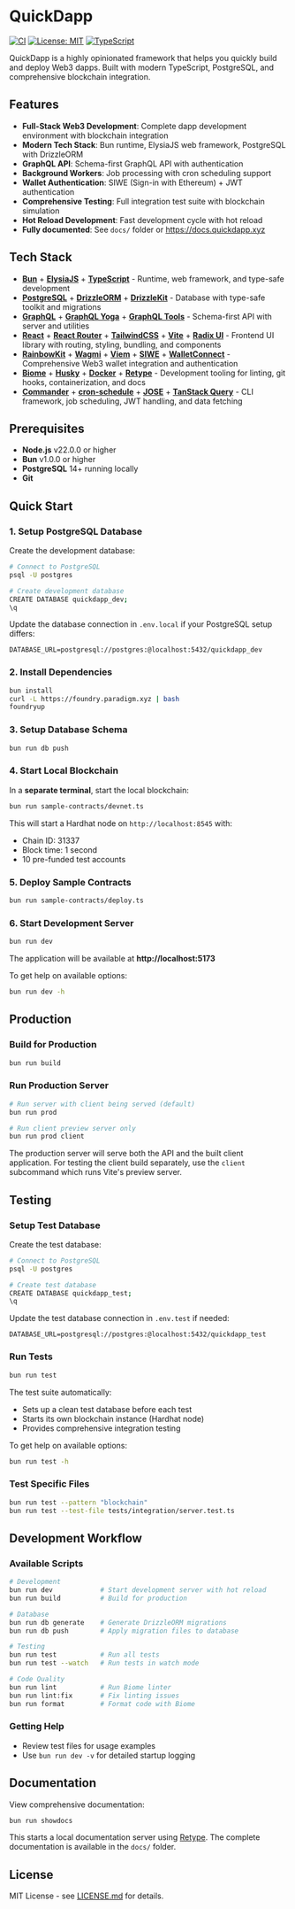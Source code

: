 # QuickDapp

[![CI](https://github.com/QuickDapp/QuickDapp/actions/workflows/ci.yml/badge.svg?branch=main)](https://github.com/QuickDapp/QuickDapp/actions/workflows/ci.yml)
[![License: MIT](https://img.shields.io/badge/License-MIT-yellow.svg)](https://opensource.org/licenses/MIT)
[![TypeScript](https://img.shields.io/badge/TypeScript-Ready-blue.svg)](https://www.typescriptlang.org/)

QuickDapp is a highly opinionated framework that helps you quickly build and deploy Web3 dapps. Built with modern TypeScript, PostgreSQL, and comprehensive blockchain integration.

## Features

- **Full-Stack Web3 Development**: Complete dapp development environment with blockchain integration
- **Modern Tech Stack**: Bun runtime, ElysiaJS web framework, PostgreSQL with DrizzleORM
- **GraphQL API**: Schema-first GraphQL API with authentication
- **Background Workers**: Job processing with cron scheduling support
- **Wallet Authentication**: SIWE (Sign-in with Ethereum) + JWT authentication
- **Comprehensive Testing**: Full integration test suite with blockchain simulation
- **Hot Reload Development**: Fast development cycle with hot reload
- **Fully documented**: See `docs/` folder or https://docs.quickdapp.xyz

## Tech Stack

- **[Bun](https://bun.sh)** + **[ElysiaJS](https://elysiajs.com)** + **[TypeScript](https://www.typescriptlang.org)** - Runtime, web framework, and type-safe development
- **[PostgreSQL](https://www.postgresql.org)** + **[DrizzleORM](https://orm.drizzle.team)** + **[DrizzleKit](https://orm.drizzle.team/kit-docs/overview)** - Database with type-safe toolkit and migrations
- **[GraphQL](https://graphql.org)** + **[GraphQL Yoga](https://the-guild.dev/graphql/yoga-server)** + **[GraphQL Tools](https://the-guild.dev/graphql/tools)** - Schema-first API with server and utilities
- **[React](https://react.dev)** + **[React Router](https://reactrouter.com)** + **[TailwindCSS](https://tailwindcss.com)** + **[Vite](https://vitejs.dev)** + **[Radix UI](https://www.radix-ui.com)** - Frontend UI library with routing, styling, bundling, and components
- **[RainbowKit](https://www.rainbowkit.com)** + **[Wagmi](https://wagmi.sh)** + **[Viem](https://viem.sh)** + **[SIWE](https://login.xyz)** + **[WalletConnect](https://walletconnect.com)** - Comprehensive Web3 wallet integration and authentication
- **[Biome](https://biomejs.dev)** + **[Husky](https://typicode.github.io/husky/)** + **[Docker](https://www.docker.com)** + **[Retype](https://retype.com)** - Development tooling for linting, git hooks, containerization, and docs
- **[Commander](https://github.com/tj/commander.js)** + **[cron-schedule](https://github.com/harrisiirak/cron-schedule)** + **[JOSE](https://github.com/panva/jose)** + **[TanStack Query](https://tanstack.com/query)** - CLI framework, job scheduling, JWT handling, and data fetching

## Prerequisites

- **Node.js** v22.0.0 or higher
- **Bun** v1.0.0 or higher
- **PostgreSQL** 14+ running locally
- **Git**

## Quick Start

### 1. Setup PostgreSQL Database

Create the development database:

```bash
# Connect to PostgreSQL
psql -U postgres

# Create development database
CREATE DATABASE quickdapp_dev;
\q
```

Update the database connection in `.env.local` if your PostgreSQL setup differs:

```env
DATABASE_URL=postgresql://postgres:@localhost:5432/quickdapp_dev
```

### 2. Install Dependencies

```bash
bun install
curl -L https://foundry.paradigm.xyz | bash
foundryup
```

### 3. Setup Database Schema

```bash
bun run db push
```

### 4. Start Local Blockchain

In a **separate terminal**, start the local blockchain:

```bash
bun run sample-contracts/devnet.ts
```

This will start a Hardhat node on `http://localhost:8545` with:
- Chain ID: 31337
- Block time: 1 second
- 10 pre-funded test accounts

### 5. Deploy Sample Contracts

```bash
bun run sample-contracts/deploy.ts
```

### 6. Start Development Server

```bash
bun run dev
```

The application will be available at **http://localhost:5173**

To get help on available options:

```bash
bun run dev -h
```

## Production

### Build for Production

```bash
bun run build
```

### Run Production Server

```bash
# Run server with client being served (default)
bun run prod

# Run client preview server only
bun run prod client
```

The production server will serve both the API and the built client application. For testing the client build separately, use the `client` subcommand which runs Vite's preview server.

## Testing

### Setup Test Database

Create the test database:

```bash
# Connect to PostgreSQL
psql -U postgres

# Create test database
CREATE DATABASE quickdapp_test;
\q
```

Update the test database connection in `.env.test` if needed:

```env
DATABASE_URL=postgresql://postgres:@localhost:5432/quickdapp_test
```

### Run Tests

```bash
bun run test
```

The test suite automatically:
- Sets up a clean test database before each test
- Starts its own blockchain instance (Hardhat node)
- Provides comprehensive integration testing

To get help on available options:

```bash
bun run test -h
```


### Test Specific Files

```bash
bun run test --pattern "blockchain"
bun run test --test-file tests/integration/server.test.ts
```

## Development Workflow


### Available Scripts

```bash
# Development
bun run dev            # Start development server with hot reload
bun run build          # Build for production

# Database
bun run db generate    # Generate DrizzleORM migrations
bun run db push        # Apply migration files to database

# Testing
bun run test           # Run all tests
bun run test --watch   # Run tests in watch mode

# Code Quality
bun run lint           # Run Biome linter
bun run lint:fix       # Fix linting issues
bun run format         # Format code with Biome
```

### Getting Help

- Review test files for usage examples
- Use `bun run dev -v` for detailed startup logging

## Documentation

View comprehensive documentation:

```bash
bun run showdocs
```

This starts a local documentation server using [Retype](https://retype.com). The complete documentation is available in the `docs/` folder.

## License

MIT License - see [LICENSE.md](LICENSE.md) for details.
